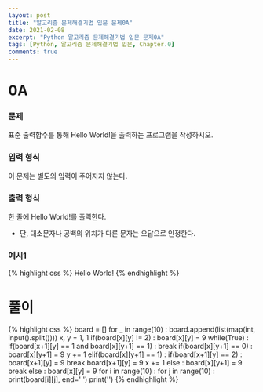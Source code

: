 ```yaml
---
layout: post
title: "알고리즘 문제해결기법 입문 문제0A"
date: 2021-02-08
excerpt: "Python 알고리즘 문제해결기법 입문 문제0A"
tags: [Python, 알고리즘 문제해결기법 입문, Chapter.0]
comments: true
---
```

# 0A

### 문제
표준 출력함수를 통해 Hello World!을 출력하는 프로그램을 작성하시오.

### 입력 형식
이 문제는 별도의 입력이 주어지지 않는다.

### 출력 형식
한 줄에 Hello World!를 출력한다.
- 단, 대소문자나 공백의 위치가 다른 문자는 오답으로 인정한다.

### 예시1
{% highlight css %}
Hello World!
{% endhighlight %}

# 풀이
{% highlight css %}
board = []
for _ in range(10) :
    board.append(list(map(int, input().split())))
x, y = 1, 1
if(board[x][y] != 2) :
    board[x][y] = 9
    while(True) :
        if(board[x+1][y] == 1 and board[x][y+1] == 1) : break
        if(board[x][y+1] == 0) : 
            board[x][y+1] = 9 
            y += 1
        elif(board[x][y+1] == 1) : 
            if(board[x+1][y] == 2) :
                board[x+1][y] = 9
                break
            board[x+1][y] = 9
            x += 1
        else : 
            board[x][y+1] = 9
            break
else :
    board[x][y] = 9
for i in range(10) :
    for j in range(10) :
        print(board[i][j], end=' ')
    print('')
{% endhighlight %}